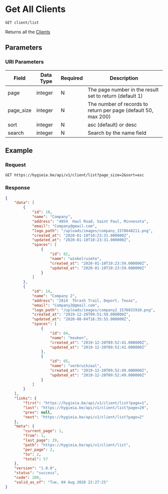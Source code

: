 # Get All Clients

    GET client/list
    
Returns all the [Clients]

## Parameters
### URI Parameters
Field | Data Type | Required | Description
--- | --- | --- | ---
page | integer | N | The page number in the result set to return (default 1)
page_size | integer | N | The number of records to return per page (default 50, max 200)
sort | integer | N | asc (default) or desc
search | integer | N | Search by the name field

## Example
### Request

    GET https://hygieia.be/api/v1/client/list?page_size=2&sort=asc

### Response
``` json
{
    "data": [
        {
            "id": 18,
            "name": "Company",
            "address": "4054  Haul Road, Saint Paul, Minnesota",
            "email": "Company@gmail.com",
            "logo_path": "/uploads/images/company_1578648211.png",
            "created_at": "2020-01-10T10:23:31.000000Z",
            "updated_at": "2020-01-10T10:23:31.000000Z",
            "spaces": [
                {
                    "id": 82,
                    "name": "winkelruimte",
                    "created_at": "2020-01-10T10:23:59.000000Z",
                    "updated_at": "2020-01-10T10:23:59.000000Z"
                }
            ]
        },
        {
            "id": 14,
            "name": "Company 2",
            "address": "2814  Thrash Trail, Deport, Texas",
            "email": "Company2@gmail.com",
            "logo_path": "/uploads/images/company2_1576831910.png",
            "created_at": "2019-12-20T09:51:50.000000Z",
            "updated_at": "2020-08-04T16:35:55.000000Z",
            "spaces": [
                {
                    "id": 64,
                    "name": "keuken",
                    "created_at": "2019-12-20T09:52:41.000000Z",
                    "updated_at": "2019-12-20T09:52:41.000000Z"
                },
                {
                    "id": 65,
                    "name": "verbruikzaal",
                    "created_at": "2019-12-20T09:52:49.000000Z",
                    "updated_at": "2019-12-20T09:52:49.000000Z"
                }
            ]
        }
    ],
    "links": {
        "first": "https://hygieia.be/api/v1/client/list?page=1",
        "last": "https://hygieia.be/api/v1/client/list?page=29",
        "prev": null,
        "next": "https://hygieia.be/api/v1/client/list?page=2"
    },
    "meta": {
        "current_page": 1,
        "from": 1,
        "last_page": 29,
        "path": "https://hygieia.be/api/v1/client/list",
        "per_page": 2,
        "to": 2,
        "total": 57
    },
    "version": "1.0.0",
    "status": "success",
    "code": 200,
    "valid_as_of": "Tue, 04 Aug 2020 22:27:25"
}
```

[Clients]: README.md